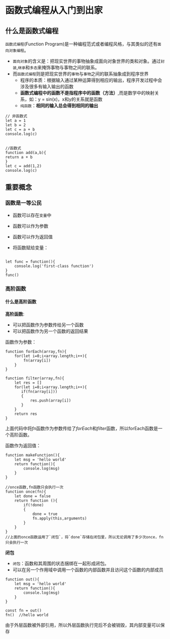 # 函数式编程从入门到出家

## 什么是函数式编程

`函数式编程`(Function Program)是一种编程范式或者编程风格，与其类似的还有`面向对象编程`。

* `面向对象`的含义是：把现实世界的事物抽象成面向对象世界的类和对象。通过`封装`,`继承`和`多态`来掩饰事物与事物之间的联系。  
* 而`函数式编程`则是把现实世界的`事物`与`事物`之间的联系抽象成到程序世界
   * 程序的本质：根据输入通过某种运算得到相应的输出，程序开发过程中会涉及很多有输入输出的函数
   * **函数式编程中的函数不是指程序中的函数（方法）**,而是数学中的映射关系，如：y = sin(x)，x和y的关系就是函数
   * `纯函数`：**相同的输入总会得到相同的输出**
 
```
// 非函数式
let a = 1
let b = 2
let c = a + b
console.log(c)


//函数式
function add(a,b){
return a + b
}
let c = add(1,2)
console.log(c)
```
## 重要概念

### **函数是一等公民**

* 函数可以存在`变量`中
* 函数可以作为参数
* 函数可以作为返回值

* 将函数赋给变量：

```

let func = function(){
    console.log('first-class function')
}
func()

```

### 高阶函数

#### 什么是高阶函数


**高阶函数**:

* 可以把函数作为参数传给另一个函数
* 可以把函数作为另一个函数的返回结果

函数作为参数：
```
function forEach(array,fn){
    for(let i=0;i<array.length;i++){
        fn(array[i])
    }
}

function filter(array,fn){
    let res = []
    for(let i=0;i<array.length;i++){
       if(fn(array[i]))
       {
           res.push(array[i])
       }
    }
    return res
}
```
上面代码中将*fn*函数作为参数传给了*forEach*和*filter*函数，所以forEach函数是一个高阶函数。

函数作为返回值：
```
function makeFunction(){
    let msg = 'hello world'
    return function(){
        console.log(msg)
    }
}

//once函数,fn函数只会执行一次
function once(fn){
    let done = false
    return function (){
        if(!done)
        {
            done = true
            fn.apply(this,arguments)
        }
    }
}
//上面的once函数运用了`闭包`，将`done`存储在闭包里，所以无论调用了多少次once，fn只会执行一次
```
**闭包**

* `闭包`：函数和其周围的状态捆绑在一起形成闭包。
* 可以在另一个作用域中调用一个函数的内部函数并且访问这个函数的内部成员

```
function out(){
    let msg = 'hello world'
    return function(){
        console.log(msg)
    }
}

const fn = out()
fn()  //hello world
```
由于外层函数被外部引用，所以外层函数执行完后不会被销毁，其内部变量可以保存






